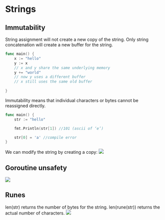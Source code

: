 # Strings
## Immutability
String assignment will not create a new copy of the string. Only string concatenation will create a new buffer for the string.
```go
func main() { 
	x := "hello"
    y := x  
    // x and y share the same underlying memory 
    y += "world"  
    // now y uses a different buffer  
    // x still uses the same old buffer
    
}
```
Immutability means that individual characters or bytes cannot be reassigned directly.
```go
func main() {  
	str := "hello"

	fmt.Println(str[1]) //101 (ascii of ‘e’)

	str[0] = 'a' //compile error
}
```
We can modify the string by creating a copy:
![](https://i.imgur.com/SkcZeC1.png)
## Goroutine unsafety
![](https://i.imgur.com/7b9GrGz.png)

## Runes
len(str) returns the number of bytes for the string. len(rune(str)) returns the actual number of characters.
![](https://i.imgur.com/pOya9UR.png)
